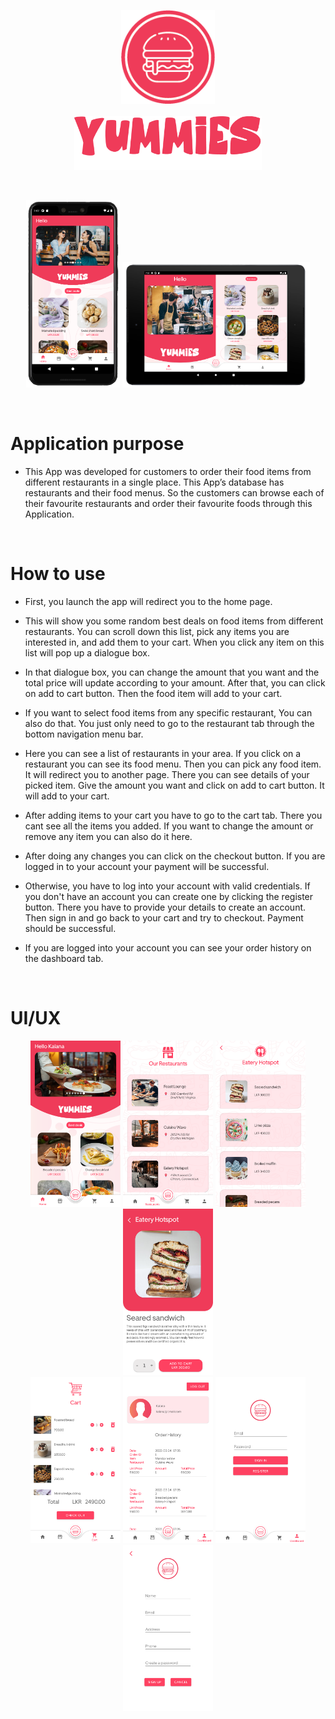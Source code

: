 <p align="center">
    <img src="readme_resources/app_icon.png" height="150px" width="150px"> <br><br>
    <img src="readme_resources/title.png" width="300px">
</p>
<br>

<p align="center">
    <img src="readme_resources/mobile.png" height="300px">
    <img src="readme_resources/tablet.png" width="300px">
</p>
<br>

# Application purpose

- This App was developed for customers to order their food items from different restaurants in a single place. This App’s database has restaurants and their food menus. So the customers can browse each of their favourite restaurants and order their favourite foods through this Application.

<br>

# How to use

- First, you launch the app will redirect you to the home page.

- This will show you some random best deals on food items from different restaurants. You can scroll down this list, pick any items you are interested in, and add them to your cart. When you click any item on this list will pop up a dialogue box.

- In that dialogue box, you can change the amount that you want and the total price will update according to your amount. After that, you can click on add to cart button. Then the food item will add to your cart.

- If you want to select food items from any specific restaurant, You can also do that. You just only need to go to the restaurant tab through the bottom navigation menu bar.

- Here you can see a list of restaurants in your area. If you click on a restaurant you can see its food menu. Then you can pick any food item. It will redirect you to another page. There you can see details of your picked item. Give the amount you want and click on add to cart button. It will add to your cart.

- After adding items to your cart you have to go to the cart tab. There you cant see all the items you added. If you want to change the amount or remove any item you can also do it here.

- After doing any changes you can click on the checkout button. If you are logged in to your account your payment will be successful.

- Otherwise, you have to log into your account with valid credentials. If you don't have an account you can create one by clicking the register button. There you have to provide your details to create an account. Then sign in and go back to your cart and try to checkout. Payment should be successful.

- If you are logged into your account you can see your order history on the dashboard tab.

<br>

# UI/UX

<p align="center">
    <img src="readme_resources/home.png" height="266px" width="144px">
    <img src="readme_resources/restaurants.png" height="266px" width="144px">
    <img src="readme_resources/foods.png" height="266px" width="144px">
    <img src="readme_resources/fooditem.png" height="266px" width="144px"> <br>
    <img src="readme_resources/cart.png" height="266px" width="144px">
    <img src="readme_resources/dashboard.png" height="266px" width="144px">
    <img src="readme_resources/signin.png" height="266px" width="144px">
    <img src="readme_resources/signup.png" height="266px" width="144px">
</p>